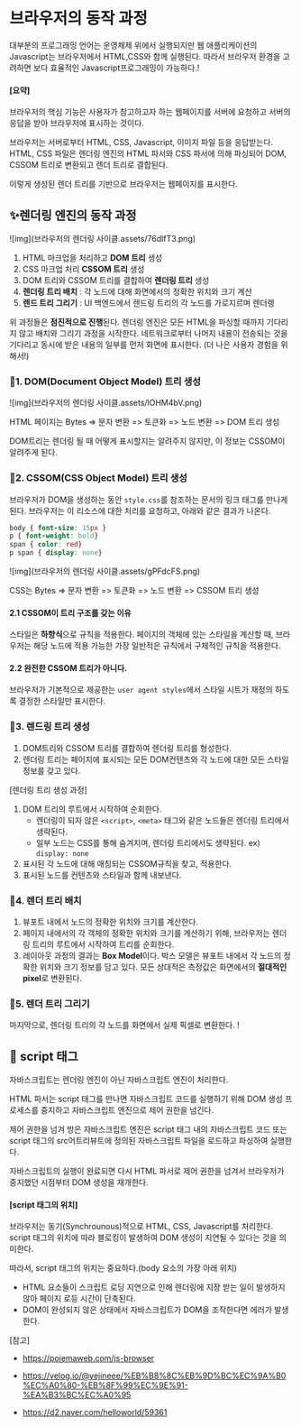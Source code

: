# 브라우저의 동작 과정 

대부분의 프로그래밍 언어는 운영체제 위에서 실행되지만 웹 애플리케이션의 Javascript는 브라우저에서 HTML,CSS와 함께 실행된다. 따라서 브라우저 환경을 고려하면 보다 효율적인 Javascript프로그래밍이 가능하다.!

#### [요약]

브라우저의 핵심 기능은 사용자가 참고하고자 하는 웹페이지를 서버에 요청하고 서버의 응답을 받아 브라우저에 표시하는 것이다.

브라우저는 서버로부터 HTML, CSS, Javascript, 이미지 파일 등을 응답받는다. HTML, CSS 파일은 렌더링 엔진의 HTML 파서와 CSS 파서에 의해 파싱되어 DOM, CSSOM 트리로 변환되고 렌더 트리로 결합된다. 

이렇게 생성된 렌더 트리를 기반으로 브라우저는 웹페이지를 표시한다.

## ✨렌더링 엔진의 동작 과정

![img](브라우저의 렌더링 사이클.assets/76dlfT3.png)

1. HTML 마크업을 처리하고 **DOM 트리** 생성
2. CSS 마크업 처리 **CSSOM 트리** 생성
3. DOM 트리와 CSSOM 트리를 결합하여 **렌더링 트리** 생성
4. **렌더링 트리 배치** : 각 노드에 대해 화면에서의 정확한 위치와 크기 계산
5. **렌드 트리 그리기** : UI 백엔드에서 렌드링 트리의 각 노드를 가로지르며 렌더렝

위 과정들은 **점진적으로 진행**된다. 렌더링 엔진은 모든 HTML을 파싱할 때까지 기다리지 않고 배치와 그리기 과정을 시작한다. 네트워크로부터 나머지 내용이 전송되는 것을 기다리고 동시에 받은 내용의 일부를 먼저 화면에 표시한다. (더 나은 사용자 경험을 위해서!)

### 🔨1. DOM(Document Object Model) 트리 생성

![img](브라우저의 렌더링 사이클.assets/lOHM4bV.png)

HTML 페이지는 Bytes => 문자 변환 => 토큰화 => 노드 변환 => DOM 트리 생성 

DOM트리는 렌더링 될 때 어떻게 표시할지는 알려주지 않지만, 이 정보는 CSSOM이 알려주게 된다.



### 🔨2. CSSOM(CSS Object Model) 트리 생성

브라우저가 DOM을 생성하는 동안 `style.css`를 참조하는 문서의 링크 태그를 만나게 된다. 브라우저는 이 리소스에 대한 처리를 요청하고, 아래와 같은 결과가 나온다.

```css
body { font-size: 15px }
p { font-weight: bold}
span { color: red}
p span { display: none}
```

![img](브라우저의 렌더링 사이클.assets/gPFdcFS.png)

CSS는 Bytes => 문자 변환 => 토큰화 => 노드 변환 => CSSOM 트리 생성

#### 2.1 CSSOM이 트리 구조를 갖는 이유

스타일은 **하향식**으로 규칙을 적용한다. 페이지의 객체에 있는 스타일을 계산할 때, 브라우저는 해당 노드에 적용 가능한 가장 일반적은 규칙에서 구체적인 규칙을 적용한다.

#### 2.2 완전한 CSSOM 트리가 아니다.

브라우저가 기본적으로 제공한는 `user agent styles`에서 스타일 시트가 재정의 하도록 결정한 스타일만 표시한다. 



### 🔨3. 렌드링 트리 생성

1. DOM트리와 CSSOM 트리를 결합하여 렌더링 트리를 형성한다.
2. 렌더링 트리는 페이지에 표시되는 모든 DOM컨텐츠와 각 노드에 대한 모든 스타일 정보를 갖고 있다.

[렌더링 트리 생성 과정]

1. DOM 트리의 루트에서 시작하여 순회한다.
   - 렌더링이 되자 않은 `<script>`, `<meta>` 태그와 같은 노드들은 렌더링 트리에서 생략된다.
   - 일부 노드는 CSS를 통해 숨겨지며, 렌더링 트리에서도 생략된다. ex) `display: none`
2. 표시된 각 노드에 대해 매칭되는 CSSOM규칙을 찾고, 적용한다.
3. 표시된 노드를 컨텐츠와 스타일과 함께 내보낸다.



### 🔨4. 렌더 트리 배치 

1. 뷰포트 내에서 노드의 정확한 위치와 크기를 계산한다.
2. 페이지 내에서의 각 객체의 정확한 위치와 크기를 계산하기 위해, 브라우저는 렌더링 트리의 루트에서 시작하여 트리를 순회한다.
3. 레이아웃 과정의 결과는 **Box Model**이다. 박스 모델은 뷰포트 내에서 각 노드의 정확한 위치와 크기 정보를 담고 있다. 모든 상대적은 측정값은 화면에서의 **절대적인 pixel**로 변환된다. 



### 🔨5. 렌더 트리 그리기

마지막으로, 렌더링 트리의 각 노드를 화면에서 실제 픽셀로 변환한다. !



## 👀 script 태그

자바스크립트는 렌더링 엔진이 아닌 자바스크립트 엔진이 처리한다.

HTML 파서는 script 태그를 만나면 자바스크립트 코드를 실행하기 위해 DOM 생성 프로세스를 중지하고 자바스크립트 엔진으로 제어 권한을 넘긴다.

제어 권한을 넘겨 방은 자바스크립트 엔진은 script 태그 내의 자바스크립트 코드 또는 script 태그의 src어트리뷰트에 정의된 자바스크립트 파일을 로드하고 파싱하여 실행한다.

자바스크립트의 실행이 완료되면 다시 HTML 파서로 제어 권한을 넘겨서 브라우저가 중지했던 시점부터 DOM 생성을 재개한다.

#### [script 태그의 위치]

브라우저는 동기(Synchrounous)적으로 HTML, CSS, Javascript를 처리한다. script 태그의 위치에 따라 블로킹이 발생하여 DOM 생성이 지연될 수 있다는 것을 의미한다. 

따라서, script 태그의 위치는 중요하다.(body 요소의 가장 아래 위치)

- HTML 요소들이 스크립트 로딩 지연으로 인해 렌더링에 지장 받는 일이 발생하지 않아 페이지 로등 시간이 단축된다.
- DOM이 완성되지 않은 상태에서 자바스크립트가 DOM을 조작한다면 에러가 발생한다. 



[참고]

- https://poiemaweb.com/js-browser

- https://velog.io/@yejineee/%EB%B8%8C%EB%9D%BC%EC%9A%B0%EC%A0%80-%EB%8F%99%EC%9E%91-%EA%B3%BC%EC%A0%95
- https://d2.naver.com/helloworld/59361
